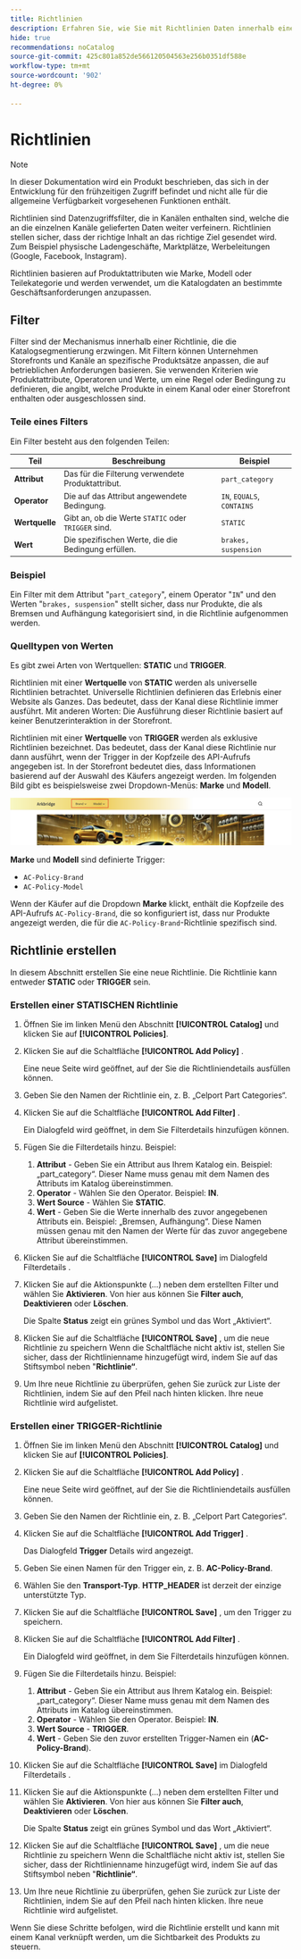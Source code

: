 ```yaml
---
title: Richtlinien
description: Erfahren Sie, wie Sie mit Richtlinien Daten innerhalb eines Kanals filtern können, um sicherzustellen, dass Daten an das richtige Ziel gesendet werden.
hide: true
recommendations: noCatalog
source-git-commit: 425c801a852de566120504563e256b0351df588e
workflow-type: tm+mt
source-wordcount: '902'
ht-degree: 0%

---
```


# Richtlinien

>[!NOTE]
>
>In dieser Dokumentation wird ein Produkt beschrieben, das sich in der Entwicklung für den frühzeitigen Zugriff befindet und nicht alle für die allgemeine Verfügbarkeit vorgesehenen Funktionen enthält.

Richtlinien sind Datenzugriffsfilter, die in Kanälen enthalten sind, welche die an die einzelnen Kanäle gelieferten Daten weiter verfeinern. Richtlinien stellen sicher, dass der richtige Inhalt an das richtige Ziel gesendet wird. Zum Beispiel physische Ladengeschäfte, Marktplätze, Werbeleitungen (Google, Facebook, Instagram).

Richtlinien basieren auf Produktattributen wie Marke, Modell oder Teilekategorie und werden verwendet, um die Katalogdaten an bestimmte Geschäftsanforderungen anzupassen. &#x200B;

## Filter

Filter sind der Mechanismus innerhalb einer Richtlinie, die die Katalogsegmentierung erzwingen. Mit Filtern können Unternehmen Storefronts und Kanäle an spezifische Produktsätze anpassen, die auf betrieblichen Anforderungen basieren. Sie verwenden Kriterien wie Produktattribute, Operatoren und Werte, um eine Regel oder Bedingung zu definieren, die angibt, welche Produkte in einem Kanal oder einer Storefront enthalten oder ausgeschlossen sind.

### Teile eines Filters

Ein Filter besteht aus den folgenden Teilen:

| Teil | Beschreibung | Beispiel |
|---|---|---|
| **Attribut** | Das für die Filterung verwendete Produktattribut. | `part_category` |
| **Operator** | Die auf das Attribut angewendete Bedingung. | `IN`, `EQUALS`, `CONTAINS` |
| **Wertquelle** | Gibt an, ob die Werte `STATIC` oder `TRIGGER` sind. | `STATIC` |
| **Wert** | Die spezifischen Werte, die die Bedingung erfüllen. | `brakes, suspension` |

### Beispiel

Ein Filter mit dem Attribut &quot;`part_category`&quot;, einem Operator &quot;`IN`&quot; und den Werten &quot;`brakes, suspension`&quot; stellt sicher, dass nur Produkte, die als Bremsen und Aufhängung kategorisiert sind, in die Richtlinie aufgenommen werden.

### Quelltypen von Werten

Es gibt zwei Arten von Wertquellen: **STATIC** und **TRIGGER**.

Richtlinien mit einer **Wertquelle** von **STATIC** werden als universelle Richtlinien betrachtet. Universelle Richtlinien definieren das Erlebnis einer Website als Ganzes. Das bedeutet, dass der Kanal diese Richtlinie immer ausführt. Mit anderen Worten: Die Ausführung dieser Richtlinie basiert auf keiner Benutzerinteraktion in der Storefront.

Richtlinien mit einer **Wertquelle** von **TRIGGER** werden als exklusive Richtlinien bezeichnet. Das bedeutet, dass der Kanal diese Richtlinie nur dann ausführt, wenn der Trigger in der Kopfzeile des API-Aufrufs angegeben ist. In der Storefront bedeutet dies, dass Informationen basierend auf der Auswahl des Käufers angezeigt werden. Im folgenden Bild gibt es beispielsweise zwei Dropdown-Menüs: **Marke** und **Modell**.

![Trigger-Wertquelle auf Storefront](../assets/policy-trigger.png)

**Marke** und **Modell** sind definierte Trigger:

- `AC-Policy-Brand`
- `AC-Policy-Model`

Wenn der Käufer auf die Dropdown **Marke** klickt, enthält die Kopfzeile des API-Aufrufs `AC-Policy-Brand`, die so konfiguriert ist, dass nur Produkte angezeigt werden, die für die `AC-Policy-Brand`-Richtlinie spezifisch sind.

## Richtlinie erstellen

In diesem Abschnitt erstellen Sie eine neue Richtlinie. Die Richtlinie kann entweder **STATIC** oder **TRIGGER** sein.

### Erstellen einer STATISCHEN Richtlinie

1. Öffnen Sie im linken Menü den Abschnitt **[!UICONTROL Catalog]** und klicken Sie auf **[!UICONTROL Policies]**.

1. Klicken Sie auf die Schaltfläche **[!UICONTROL Add Policy]** .

   Eine neue Seite wird geöffnet, auf der Sie die Richtliniendetails ausfüllen können. &#x200B;

1. Geben Sie den Namen der Richtlinie ein, z. B. „Celport Part Categories“.

1. Klicken Sie auf die Schaltfläche **[!UICONTROL Add Filter]** .

   Ein Dialogfeld wird geöffnet, in dem Sie Filterdetails hinzufügen können.

1. Fügen Sie die Filterdetails hinzu. Beispiel:

   1. **Attribut** - Geben Sie ein Attribut aus Ihrem Katalog ein. Beispiel: „part_category“. Dieser Name muss genau mit dem Namen des Attributs im Katalog übereinstimmen.
   1. **Operator** - Wählen Sie den Operator. Beispiel: **IN**. &#x200B;
   1. **Wert Source** - Wählen Sie **STATIC**. &#x200B;
   1. **Wert** - Geben Sie die Werte innerhalb des zuvor angegebenen Attributs ein. Beispiel: „Bremsen, Aufhängung“. &#x200B;Diese Namen müssen genau mit den Namen der Werte für das zuvor angegebene Attribut übereinstimmen.

1. Klicken Sie auf die Schaltfläche **[!UICONTROL Save]** im Dialogfeld Filterdetails . &#x200B;

1. Klicken Sie auf die Aktionspunkte (…) neben dem erstellten Filter und wählen Sie **Aktivieren**. Von hier aus können Sie **Filter auch**, **Deaktivieren** oder **Löschen**.

   Die Spalte **Status** zeigt ein grünes Symbol und das Wort „Aktiviert“.

1. Klicken Sie auf die Schaltfläche **[!UICONTROL Save]** , um die neue Richtlinie zu speichern&#x200B; Wenn die Schaltfläche nicht aktiv ist, stellen Sie sicher, dass der Richtlinienname hinzugefügt wird, indem Sie auf das Stiftsymbol neben &quot;**Richtlinie“**.

1. Um Ihre neue Richtlinie zu überprüfen, gehen Sie zurück zur Liste der Richtlinien, indem Sie auf den Pfeil nach hinten klicken. &#x200B;Ihre neue Richtlinie wird aufgelistet.

### Erstellen einer TRIGGER-Richtlinie

1. Öffnen Sie im linken Menü den Abschnitt **[!UICONTROL Catalog]** und klicken Sie auf **[!UICONTROL Policies]**.

1. Klicken Sie auf die Schaltfläche **[!UICONTROL Add Policy]** .

   Eine neue Seite wird geöffnet, auf der Sie die Richtliniendetails ausfüllen können. &#x200B;

1. Geben Sie den Namen der Richtlinie ein, z. B. „Celport Part Categories“.

1. Klicken Sie auf die Schaltfläche **[!UICONTROL Add Trigger]** .

   Das Dialogfeld **Trigger** Details wird angezeigt.

1. Geben Sie einen Namen für den Trigger ein, z. B. **AC-Policy-Brand**.

1. Wählen Sie den **Transport-Typ**. **HTTP_HEADER** ist derzeit der einzige unterstützte Typ.

1. Klicken Sie auf die Schaltfläche **[!UICONTROL Save]** , um den Trigger zu speichern.

1. Klicken Sie auf die Schaltfläche **[!UICONTROL Add Filter]** .

   Ein Dialogfeld wird geöffnet, in dem Sie Filterdetails hinzufügen können.

1. Fügen Sie die Filterdetails hinzu. Beispiel:

   1. **Attribut** - Geben Sie ein Attribut aus Ihrem Katalog ein. Beispiel: „part_category“. Dieser Name muss genau mit dem Namen des Attributs im Katalog übereinstimmen.
   1. **Operator** - Wählen Sie den Operator. Beispiel: **IN**. &#x200B;
   1. **Wert Source** - **TRIGGER**. &#x200B;
   1. **Wert** - Geben Sie den zuvor erstellten Trigger-Namen ein (**AC-Policy-Brand**).

1. Klicken Sie auf die Schaltfläche **[!UICONTROL Save]** im Dialogfeld Filterdetails . &#x200B;

1. Klicken Sie auf die Aktionspunkte (…) neben dem erstellten Filter und wählen Sie **Aktivieren**. Von hier aus können Sie **Filter auch**, **Deaktivieren** oder **Löschen**.

   Die Spalte **Status** zeigt ein grünes Symbol und das Wort „Aktiviert“.

1. Klicken Sie auf die Schaltfläche **[!UICONTROL Save]** , um die neue Richtlinie zu speichern&#x200B; Wenn die Schaltfläche nicht aktiv ist, stellen Sie sicher, dass der Richtlinienname hinzugefügt wird, indem Sie auf das Stiftsymbol neben &quot;**Richtlinie“**.

1. Um Ihre neue Richtlinie zu überprüfen, gehen Sie zurück zur Liste der Richtlinien, indem Sie auf den Pfeil nach hinten klicken. &#x200B;Ihre neue Richtlinie wird aufgelistet.

Wenn Sie diese Schritte befolgen, wird die Richtlinie erstellt und kann mit einem Kanal verknüpft werden, um die Sichtbarkeit des Produkts zu steuern.
